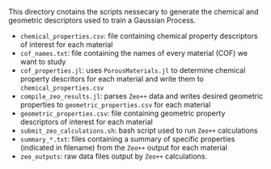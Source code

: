 This directory cnotains the scripts nessecary to generate the chemical and geometric descriptors used to train a Gaussian Process.
- `chemical_properties.csv`: file containing chemical property descriptors of interest for each material
- `cof_names.txt`: file containing the names of every material (COF) we want to study
- `cof_properties.jl`: uses `PorousMaterials.jl` to determine chemical property descritors for each material and write them to `chemical_properties.csv`
- `compile_zeo_results.jl`: parses `Zeo++` data and writes desired geometric properties to `geometric_properties.csv` for each material
- `geometric_properties.csv`: file containing geometric property descriptors of interest for each material
- `submit_zeo_calculations.sh`: bash script used to run `Zeo++` calculations 
- `summary_*.txt`: files containing a summary of specific properties (indicated in filename) from the `Zeo++` output for each material
- `zeo_outputs`: raw data files output by `Zeo++` calculations.
